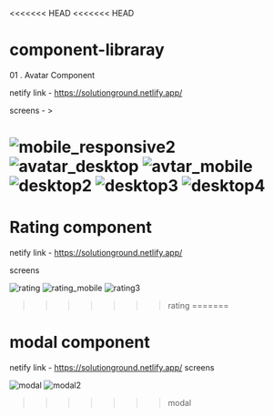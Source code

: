 <<<<<<< HEAD
<<<<<<< HEAD
# component-libraray
01 . Avatar Component


netify link - https://solutionground.netlify.app/

screens  - >

![mobile_responsive2](https://user-images.githubusercontent.com/28673856/153472651-0047af43-eac4-4210-99db-55d6d2fdedbb.png)
![avatar_desktop](https://user-images.githubusercontent.com/28673856/153472721-6d9e58b6-896f-4079-9d8f-6ff460fc2367.jpg)
![avtar_mobile](https://user-images.githubusercontent.com/28673856/153472765-122c3709-5a95-4b91-bbcb-b05589ab619a.png)
![desktop2](https://user-images.githubusercontent.com/28673856/153472810-8ad6ebbd-600c-4900-bfa7-b905f9f98dfc.png)
![desktop3](https://user-images.githubusercontent.com/28673856/153472882-acb71b11-cded-44f8-9a5f-fedf9eff2de4.png)
![desktop4](https://user-images.githubusercontent.com/28673856/153472925-978d89de-e097-4ae0-b3e8-b3c9adeed9a7.png)
=======
# Rating component

netify link - https://solutionground.netlify.app/

screens 

![rating](https://user-images.githubusercontent.com/28673856/153484808-ff0e987b-9756-486d-8737-20478382ca09.png)
![rating_mobile](https://user-images.githubusercontent.com/28673856/153484824-dc9ca883-8215-4f33-b4a7-eeb940891720.png)
![rating3](https://user-images.githubusercontent.com/28673856/153484832-b64fa699-28db-453d-b781-68730a0aef82.png)
>>>>>>> rating
=======
# modal component
netify link - https://solutionground.netlify.app/
screens 

![modal](https://user-images.githubusercontent.com/28673856/153484002-b466e66f-32b9-4afb-ae10-4a6c7e121399.png)
![modal2](https://user-images.githubusercontent.com/28673856/153484021-1f59ed7c-391d-4e4d-9a07-8a6beec8e6d5.png)
>>>>>>> modal
